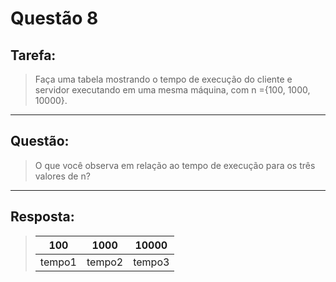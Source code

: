 # **Questão 8**

## **Tarefa**:
> Faça uma tabela mostrando o tempo de execução do cliente e servidor executando em uma mesma máquina, com n ={100, 1000, 10000}.
---
## **Questão**:
> O que você observa em relação ao tempo de execução para os três valores de n?
---
## **Resposta**:

>| 100 | 1000 | 10000
>| ----------- | ----------- | -----------
>| tempo1 | tempo2 | tempo3